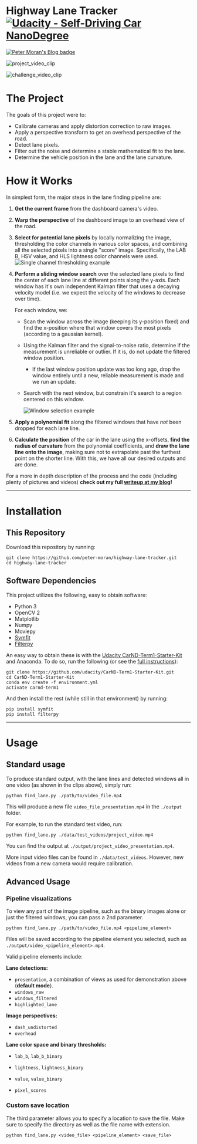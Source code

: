 # Highway Lane Tracker  [![Udacity - Self-Driving Car NanoDegree](https://s3.amazonaws.com/udacity-sdc/github/shield-carnd.svg)](http://www.udacity.com/drive)

[![Peter Moran's Blog badge](https://img.shields.io/badge/Peter%20Moran's%20Blog-Robust%20Lane%20Tracking-blue.svg?style=social)](http://petermoran.org/robust-lane-tracking/)



![project_video_clip](./data/documentation_imgs/project_video_clip.gif)

![challenge_video_clip](./data/documentation_imgs/challenge_video_clip.gif)



# The Project

The goals of this project were to:

* Calibrate cameras and apply distortion correction to raw images.
* Apply a perspective transform to get an overhead perspective of the road.
* Detect lane pixels.
* Filter out the noise and determine a stable mathematical fit to the lane.
* Determine the vehicle position in the lane and the lane curvature.

# How it Works

In simplest form, the major steps in the lane finding pipeline are:

1. **Get the current frame** from the dashboard camera's video.

2. **Warp the perspective** of the dashboard image to an overhead view of the road.

3. **Select for potential lane pixels** by locally normalizing the image, thresholding the color channels in various color spaces, and combining all the selected pixels into a single "score" image. Specifically, the LAB B, HSV value, and HLS lightness color channels were used.
   ![Single channel thresholding example](https://i1.wp.com/petermoran.org/wp-content/uploads/2017/09/hsv_v_thresh.png?w=600)

4. **Perform a sliding window search** over the selected lane pixels to find the center of each lane line at different points along the y-axis. Each window has it's own independent Kalman filter that uses a decaying velocity model (i.e. we expect the velocity of the windows to decrease over time).

   For each window, we:

   * Scan the window across the image (keeping its y-position fixed) and find the x-position where that window covers the most pixels (according to a gaussian kernel).

   * Using the Kalman filter and the signal-to-noise ratio, determine if the measurement is unreliable or outlier. If it is, do not update the filtered window position.

     * If the last window position update was too long ago, drop the window entirely until a new, reliable measurement is made and we run an update.

   * Search with the next window, but constrain it's search to a region centered on this window.

     ![Window selection example](https://i2.wp.com/petermoran.org/wp-content/uploads/2017/09/raw_vs_filtered.gif?w=1100)

5. **Apply a polynomial fit** along the filtered windows that have *not* been dropped for each lane line.

6. **Calculate the position** of the car in the lane using the x-offsets, **find the radius of curvature** from the polynomial coefficients, and **draw the lane line onto the image**, making sure not to extrapolate past the furthest point on the shorter line. With this, we have all our desired outputs and are done.

For a more in depth description of the process and the code (including plenty of pictures and videos) **check out my full [writeup at my blog](http://petermoran.org/robust-lane-tracking/)!**

---

# Installation

## This Repository

Download this repository by running:

```
git clone https://github.com/peter-moran/highway-lane-tracker.git
cd highway-lane-tracker
```

## Software Dependencies

This project utilizes the following, easy to obtain software:

* Python 3
* OpenCV 2
* Matplotlib
* Numpy
* Moviepy
* [Symfit](http://symfit.readthedocs.io/en/latest/)
* [Filterpy](https://filterpy.readthedocs.io/en/latest/)

An easy way to obtain these is with the [Udacity CarND-Term1-Starter-Kit](https://github.com/udacity/CarND-Term1-Starter-Kit) and Anaconda. To do so, run the following (or see the [full instructions](https://github.com/udacity/CarND-Term1-Starter-Kit/blob/master/doc/configure_via_anaconda.md)):

```
git clone https://github.com/udacity/CarND-Term1-Starter-Kit.git
cd CarND-Term1-Starter-Kit
conda env create -f environment.yml
activate carnd-term1
```

And then install the rest (while still in that environment) by running:

```
pip install symfit
pip install filterpy
```

---

# Usage

## Standard usage

To produce standard output, with the lane lines and detected windows all in one video (as shown in the clips above), simply run:

```
python find_lane.py ./path/to/video_file.mp4
```

This will produce a new file `video_file_presentation.mp4` in the `./output` folder.

For example, to run the standard test video, run:

```
python find_lane.py ./data/test_videos/project_video.mp4
```

You can find the output at `./output/project_video_presentation.mp4`.

More input video files can be found in `./data/test_videos`. However, new videos from a new camera would require calibration.

## Advanced Usage

### Pipeline visualizations

To view any part of the image pipeline, such as the binary images alone or just the filtered windows, you can pass a 2nd parameter.

```
python find_lane.py ./path/to/video_file.mp4 <pipeline_element>
```

Files will be saved according to the pipeline element you selected, such as `./output/video_<pipeline_element>.mp4`.

Valid pipeline elements include:

**Lane detections:**

- `presentation`, a combination of views as used for demonstration above (**default mode**).
- `windows_raw`
- `windows_filtered`
- `highlighted_lane`

**Image perspectives:**

* `dash_undistorted`
* `overhead`

**Lane color space and binary thresholds:**

*  `lab_b`, `lab_b_binary`
*  `lightness`, `lightness_binary`
*  `value`, `value_binary`


* `pixel_scores`

### Custom save location

The third parameter allows you to specify a location to save the file. Make sure to specify the directory as well as the file name with extension.

```
python find_lane.py <video_file> <pipeline_element> <save_file>
```

